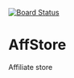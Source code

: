 [![Board Status](https://dev.azure.com/mcpsoftware0363/b545d202-8d57-4466-b777-8cab12480662/20b34104-82f4-4db8-8a73-dd28e11ecfc6/_apis/work/boardbadge/d967b8d5-6e73-4de0-a76f-03332f0f84a1)](https://dev.azure.com/mcpsoftware0363/b545d202-8d57-4466-b777-8cab12480662/_boards/board/t/20b34104-82f4-4db8-8a73-dd28e11ecfc6/Microsoft.RequirementCategory)
# AffStore
Affiliate store
